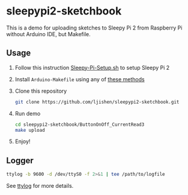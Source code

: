 # sleepypi2-sketchbook

This is a demo for uploading sketches to Sleepy Pi 2 from Raspberry Pi without Arduino IDE, but Makefile.

## Usage

1. Follow this instruction [Sleepy-Pi-Setup.sh](https://github.com/ljishen/Sleepy-Pi-Setup) to setup Sleepy Pi 2

1. Install `Arduino-Makefile` using any of [these methods](https://github.com/sudar/Arduino-Makefile/#installation)

1. Clone this repository
   ```bash
   git clone https://github.com/ljishen/sleepypi2-sketchbook.git
   ```

1. Run demo
   ```bash
   cd sleepypi2-sketchbook/ButtonOnOff_CurrentRead3
   make upload
   ```

1. Enjoy!


## Logger

```bash
ttylog -b 9600 -d /dev/ttyS0 -f 2>&1 | tee /path/to/logfile
```
See [ttylog](http://ttylog.sourceforge.net/index.html) for more details.
